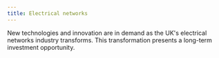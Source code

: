 ```yaml
---
title: Electrical networks
---
```

New technologies and innovation are in demand as the UK's electrical networks industry transforms.  This transformation presents a long-term investment opportunity.
